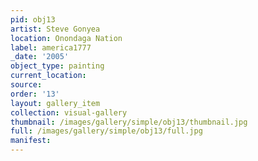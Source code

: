 ```yaml
---
pid: obj13
artist: Steve Gonyea
location: Onondaga Nation
label: america1777
_date: '2005'
object_type: painting
current_location: 
source: 
order: '13'
layout: gallery_item
collection: visual-gallery
thumbnail: /images/gallery/simple/obj13/thumbnail.jpg
full: /images/gallery/simple/obj13/full.jpg
manifest: 
---
```

